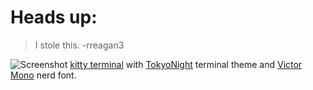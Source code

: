 # Heads up:
> I stole this. -rreagan3

![Screenshot](https://res.cloudinary.com/bushblade/image/upload/v1665252432/Nvim-Screenshot-02.webp)
[kitty terminal](https://sw.kovidgoyal.net/kitty/) with [TokyoNight](https://sw.kovidgoyal.net/kitty/) terminal theme and [Victor Mono](https://github.com/ryanoasis/nerd-fonts/tree/master/patched-fonts/VictorMono) nerd font.
